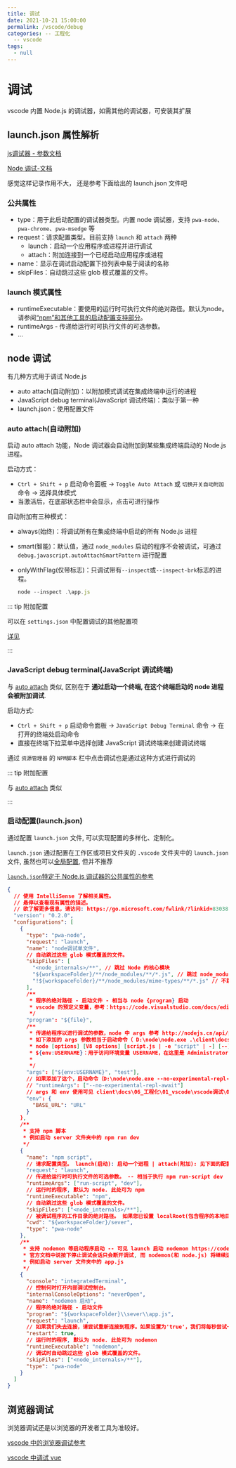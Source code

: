 ```yaml
---
title: 调试
date: 2021-10-21 15:00:00
permalink: /vscode/debug
categories: -- 工程化
  -- vscode
tags:
  - null
---
```


# 调试

vscode 内置 Node.js 的调试器，如需其他的调试器，可安装其扩展

## launch.json 属性解析

[js调试器 - 参数文档](https://github.com/microsoft/vscode-js-debug/blob/main/OPTIONS.md)

[Node 调试-文档](https://code.visualstudio.com/docs/nodejs/nodejs-debugging#_launch-configuration-attributes)

感觉这样记录作用不大， 还是参考下面给出的 launch.json 文件吧

### 公共属性

* type：用于此启动配置的调试器类型。内置 node 调试器，支持 `pwa-node`、`pwa-chrome`、`pwa-msedge` 等
* request：请求配置类型。目前支持 `launch` 和 `attach` 两种
  * launch：启动一个应用程序或进程并进行调试
  * attach：附加连接到一个已经启动应用程序或进程
* name：显示在调试启动配置下拉列表中易于阅读的名称
* skipFiles：自动跳过这些 glob 模式覆盖的文件。

### launch 模式属性

* runtimeExecutable：要使用的运行时可执行文件的绝对路径。默认为node。请参阅[“npm”和其他工具的启动配置支持部分](https://code.visualstudio.com/docs/nodejs/nodejs-debugging#_launch-configuration-support-for-npm-and-other-tools)。
* runtimeArgs - 传递给运行时可执行文件的可选参数。
* ... 

## node 调试

有几种方式用于调试 Node.js 

* auto attach(自动附加)：以附加模式调试在集成终端中运行的进程
*  JavaScript debug terminal(JavaScript 调试终端)：类似于第一种
* launch.json：使用配置文件

### auto attach(自动附加)

启动 auto attach 功能，Node 调试器会自动附加到某些集成终端启动的 Node.js 进程。

启动方式：

* `Ctrl + Shift + p` 启动命令面板 -> `Toggle Auto Attach` 或 `切换开关自动附加` 命令 -> 选择具体模式
* 当激活后，在底部状态栏中会显示，点击可进行操作

自动附加有三种模式：

* always(始终)：将调试所有在集成终端中启动的所有 Node.js 进程

* smart(智能)：默认值，通过 `node_modules` 启动的程序不会被调试，可通过 `debug.javascript.autoAttachSmartPattern` 进行配置

* onlyWithFlag(仅带标志)：只调试带有`--inspect`或`--inspect-brk`标志的进程。

  ```js
  node --inspect .\app.js
  ```

::: tip 附加配置

可以在 `settings.json` 中配置调试的其他配置项

[详见](https://code.visualstudio.com/docs/nodejs/nodejs-debugging#_additional-configuration)

:::

### JavaScript debug terminal(JavaScript 调试终端)

与 [auto attach](#auto-attach-自动附加) 类似, 区别在于 **通过启动一个终端, 在这个终端启动的 node 进程会被附加调试**.

启动方式:

* `Ctrl + Shift + p` 启动命令面板 -> `JavaScript Debug Terminal` 命令 -> 在打开的终端处启动命令
* 直接在终端下拉菜单中选择创建 JavaScript 调试终端来创建调试终端

通过 `资源管理器` 的 `NPM脚本` 栏中点击调试也是通过这种方式进行调试的

::: tip 附加配置

与  [auto attach](#auto-attach-自动附加) 类似

:::

### 启动配置(launch.json)

通过配置 `launch.json` 文件,  可以实现配置的多样化、定制化。

`launch.json` 通过配置在工作区或项目文件夹的 `.vscode` 文件夹中的 `launch.json` 文件, 虽然也可以[全局配置](https://code.visualstudio.com/docs/editor/debugging#_global-launch-configuration),  但并不推荐

[`launch.json`特定于 Node.js 调试器的公共属性的参考](https://code.visualstudio.com/docs/nodejs/nodejs-debugging#_launch-configuration-attributes)

```json
{
  // 使用 IntelliSense 了解相关属性。
  // 悬停以查看现有属性的描述。
  // 欲了解更多信息，请访问: https://go.microsoft.com/fwlink/?linkid=830387
  "version": "0.2.0",
  "configurations": [
    {
      "type": "pwa-node",
      "request": "launch",
      "name": "node调试单文件",
      // 自动跳过这些 glob 模式覆盖的文件。
      "skipFiles": [
        "<node_internals>/**", // 跳过 Node 的核心模块
        "${workspaceFolder}/**/node_modules/**/*.js", // 跳过 node_modules 的模块
        "!${workspaceFolder}/**/node_modules/mime-types/**/*.js" // 不跳过 node_modules 中 mime-types 模块
      ],
      /**
       * 程序的绝对路径 - 启动文件 - 相当与 node {program} 启动
       * vscode 的预定义变量，参考：https://code.visualstudio.com/docs/editor/variables-reference
       */
      "program": "${file}",
      /**
       * 传递给程序以进行调试的参数，node 中 args 参考 http://nodejs.cn/api/process.html#processargv
       * 如下添加的 args 参数相当于启动命令（ D:\node\node.exe .\client\docs\06_工程化\01_vscode\vscode调试\01_测试args.js Administrator test）
       * node [options] [V8 options] [script.js | -e "script" | -] [--] [arguments] -- args 参数放在 node 启动命令的最后 [arguments]
       * ${env:USERNAME}：用于访问环境变量 USERNAME，在这里是 Administrator
       *
       */
      "args": ["${env:USERNAME}", "test"],
      // 如果添加了这个，启动命令（D:\node\node.exe --no-experimental-repl-await .\client\docs\06_工程化\01_vscode\vscode调试\01_测试args.js Administrator test）
      // "runtimeArgs": ["--no-experimental-repl-await"]
      // args 和 env 使用可见 client\docs\06_工程化\01_vscode\vscode调试\01_测试args和env.js 文件
      "env": {
        "BASE_URL": "URL"
      }
    },
    /**
     * 支持 npm 脚本
     * 例如启动 server 文件夹中的 npm run dev
     */
    {
      "name": "npm script",
      // 请求配置类型。 launch(启动): 启动一个进程 | attach(附加): 见下面的配置
      "request": "launch",
      // 传递给运行时可执行文件的可选参数。 -- 相当于执行 npm run-script dev
      "runtimeArgs": ["run-script", "dev"],
      // 运行时的程序, 默认为 node. 此处可为 npm
      "runtimeExecutable": "npm",
      // 自动跳过这些 glob 模式覆盖的文件。
      "skipFiles": ["<node_internals>/**"],
      // 被调试程序的工作目录的绝对路径。 如果您已设置 localRoot(包含程序的本地目录的路径。默认为 null)则 cwd 将匹配该值，否则返回到您的 workspaceFolder(当前配置根文件夹路径)
      "cwd": "${workspaceFolder}/sever",
      "type": "pwa-node"
    },
    /**
     * 支持 nodemon 等启动程序启动 -- 可见 launch 启动 nodemon https://code.visualstudio.com/docs/nodejs/nodejs-debugging#_restarting-debug-sessions-automatically-when-source-is-edited
     * 官方文档中说按下停止调试会话只会断开调试, 而 nodemon(和 node.js) 将继续运行. 但是在 1.62.3(2021/11/30) 中, 如果 "request": "launch", 那么 nodemon 也会断开
     * 例如启动 server 文件夹中的 app.js
     */
    {
      "console": "integratedTerminal",
      // 控制何时打开内部调试控制台。
      "internalConsoleOptions": "neverOpen",
      "name": "nodemon 启动",
      // 程序的绝对路径 - 启动文件
      "program": "${workspaceFolder}\\sever\\app.js",
      "request": "launch",
      // 如果我们失去连接，请尝试重新连接到程序。如果设置为'true'，我们将每秒尝试一次，直到永远。您可以通过在对象中指定'delay'和'maxAttempts'来自定义尝试的间隔和最大次数。
      "restart": true,
      // 运行时的程序, 默认为 node. 此处可为 nodemon
      "runtimeExecutable": "nodemon",
      // 调试时自动跳过这些 glob 模式覆盖的文件。
      "skipFiles": ["<node_internals>/**"],
      "type": "pwa-node"
    }
  ]
}

```

## 浏览器调试

浏览器调试还是以浏览器的开发者工具为准较好。

[vscode 中的浏览器调试参考](https://code.visualstudio.com/docs/nodejs/browser-debugging)

[vscode 中调试 vue](https://github.com/microsoft/vscode-recipes/tree/main/vuejs-cli)


